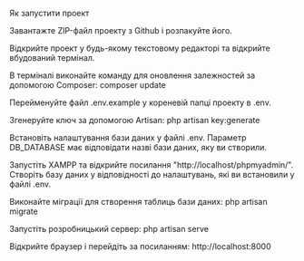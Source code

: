 Як запустити проект

Завантажте ZIP-файл проекту з Github і розпакуйте його.

Відкрийте проект у будь-якому текстовому редакторі та відкрийте вбудований термінал.

В терміналі виконайте команду для оновлення залежностей за допомогою Composer: composer update

Перейменуйте файл .env.example у кореневій папці проекту в .env.

Згенеруйте ключ за допомогою Artisan: php artisan key:generate

Встановіть налаштування бази даних у файлі .env. Параметр DB_DATABASE має відповідати назві бази даних, яку ви створили.

Запустіть XAMPP та відкрийте посилання "http://localhost/phpmyadmin/". Створіть базу даних у відповідності до налаштувань, які ви встановили у файлі .env.

Виконайте міграції для створення таблиць бази даних: php artisan migrate

Запустіть розробницький сервер: php artisan serve

Відкрийте браузер і перейдіть за посиланням: http://localhost:8000
